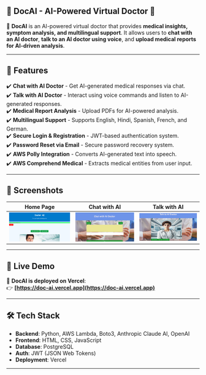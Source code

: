 ## 🏥 DocAI - AI-Powered Virtual Doctor 🏥

🚀 **DocAI** is an AI-powered virtual doctor that provides **medical insights, symptom analysis, and multilingual support**. It allows users to **chat with an AI doctor**, **talk to an AI doctor using voice**, and **upload medical reports for AI-driven analysis**.

---

## 🌟 **Features**
✔️ **Chat with AI Doctor** - Get AI-generated medical responses via chat.  
✔️ **Talk with AI Doctor** - Interact using voice commands and listen to AI-generated responses.  
✔️ **Medical Report Analysis** - Upload PDFs for AI-powered analysis.  
✔️ **Multilingual Support** - Supports English, Hindi, Spanish, French, and German.  
✔️ **Secure Login & Registration** - JWT-based authentication system.  
✔️ **Password Reset via Email** - Secure password recovery system.  
✔️ **AWS Polly Integration** - Converts AI-generated text into speech.  
✔️ **AWS Comprehend Medical** - Extracts medical entities from user input.  

---

## 📸 **Screenshots**
| Home Page  | Chat with AI | Talk with AI |
|------------|-------------|-------------|
| ![Home Page](static/images/home.png) | ![Chat](static/images/chat.png) | ![Talk](static/images/talk.png) |

---

## 🚀 **Live Demo**
🔗 **DocAI is deployed on Vercel**:  
👉 **[https://doc-ai.vercel.app](https://doc-ai.vercel.app)**

---

## 🛠 **Tech Stack**
- **Backend**: Python, AWS Lambda, Boto3, Anthropic Claude AI, OpenAI  
- **Frontend**: HTML, CSS, JavaScript  
- **Database**: PostgreSQL  
- **Auth**: JWT (JSON Web Tokens)  
- **Deployment**: Vercel  

---

